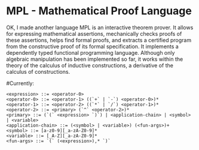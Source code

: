 # MPL - Mathematical Proof Language
OK, I made another language
MPL is an interactive theorem prover. It allows for expressing mathematical assertions, mechanically checks proofs of these assertions, helps find formal proofs, and extracts a certified program from the constructive proof of its formal specification. It implements a dependently typed functional programming language. Although only algebraic manipulation has been implemented so far, it works within the theory of the calculus of inductive constructions, a derivative of the calculus of constructions. 

#Currently:
```
<expression> ::= <operator-0>
<operator-0> ::= <operator-1> ((`+` | `-`) <operator-0>)*
<operator-1> ::= <operator-2> ((`*` | `/`) <operator-1>)*
<operator-2> ::= <primary> (`^` <operator-2>)*
<primary> ::= (`(` <expression> `)`) | <application-chain> | <symbol> | <variable>
<application-chain> ::= (<symbol> | <variable>) (<fun-args>)+
<symbol> ::= [a-z0-9][_a-zA-Z0-9]*
<variable> ::= [_A-Z][_a-zA-Z0-9]*
<fun-args> ::= `(` (<expression>),* `)`
```
